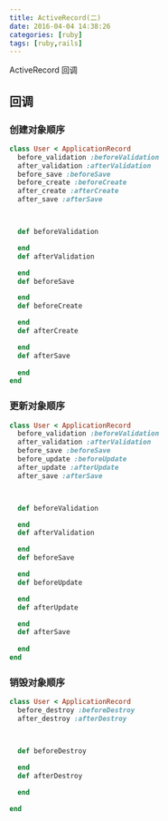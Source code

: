 ```yaml
---
title: ActiveRecord(二)
date: 2016-04-04 14:38:26
categories: [ruby]
tags: [ruby,rails]
---
```

ActiveRecord 回调
<!-- more -->

<h2>回调</h2>

<h3>创建对象顺序</h3>

```ruby
class User < ApplicationRecord
  before_validation :beforeValidation
  after_validation :afterValidation
  before_save :beforeSave
  before_create :beforeCreate
  after_create :afterCreate
  after_save :afterSave



  def beforeValidation

  end
  def afterValidation

  end
  def beforeSave

  end
  def beforeCreate

  end
  def afterCreate

  end
  def afterSave
    
  end
end
```

<h3>更新对象顺序</h3>

```ruby
class User < ApplicationRecord
  before_validation :beforeValidation
  after_validation :afterValidation
  before_save :beforeSave
  before_update :beforeUpdate
  after_update :afterUpdate
  after_save :afterSave



  def beforeValidation

  end
  def afterValidation

  end
  def beforeSave

  end
  def beforeUpdate

  end
  def afterUpdate

  end
  def afterSave
    
  end
end
```
<h3>销毁对象顺序</h3>

```ruby
class User < ApplicationRecord
  before_destroy :beforeDestroy
  after_destroy :afterDestroy



  def beforeDestroy

  end
  def afterDestroy

  end
  
end
```




<!--<img src="/images/6.png" width="800" height="263" />-->
<!--<font color=#FF6666></font>-->

